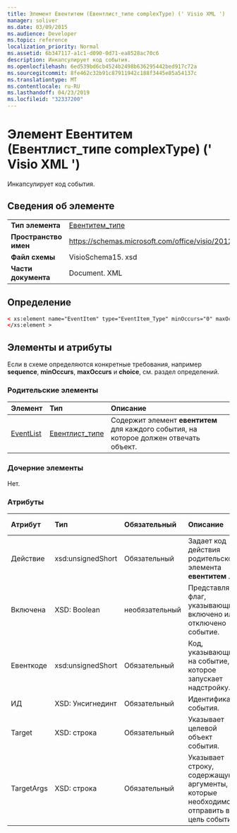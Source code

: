 ```yaml
---
title: Элемент Евентитем (Евентлист_типе complexType) (' Visio XML ')
manager: soliver
ms.date: 03/09/2015
ms.audience: Developer
ms.topic: reference
localization_priority: Normal
ms.assetid: 6b347117-a1c1-d090-0d71-ea8528ac70c6
description: Инкапсулирует код события.
ms.openlocfilehash: 6ed539bd6cb4524b2498b636295442bed917c72a
ms.sourcegitcommit: 8fe462c32b91c87911942c188f3445e85a54137c
ms.translationtype: MT
ms.contentlocale: ru-RU
ms.lasthandoff: 04/23/2019
ms.locfileid: "32337200"
---
```

# <a name="eventitem-element-eventlisttype-complextype-visio-xml"></a>Элемент Евентитем (Евентлист_типе complexType) (' Visio XML ')

Инкапсулирует код события.
  
## <a name="element-information"></a>Сведения об элементе

|||
|:-----|:-----|
|**Тип элемента** <br/> |[Евентитем_типе](eventitem_type-complextypevisio-xml.md) <br/> |
|**Пространство имен** <br/> |https://schemas.microsoft.com/office/visio/2012/main  <br/> |
|**Файл схемы** <br/> |VisioSchema15. xsd  <br/> |
|**Части документа** <br/> |Document. XML  <br/> |
   
## <a name="definition"></a>Определение

```XML
< xs:element name="EventItem" type="EventItem_Type" minOccurs="0" maxOccurs="unbounded" >
</xs:element >
```

## <a name="elements-and-attributes"></a>Элементы и атрибуты

Если в схеме определяются конкретные требования, например **sequence**, **minOccurs**, **maxOccurs** и **choice**, см. раздел определений. 
  
### <a name="parent-elements"></a>Родительские элементы

|**Элемент**|**Тип**|**Описание**|
|:-----|:-----|:-----|
|[EventList](eventlist-element-visiodocument_type-complextypevisio-xml.md) <br/> |[Евентлист_типе](eventlist_type-complextypevisio-xml.md) <br/> |Содержит элемент **евентитем** для каждого события, на которое должен отвечать объект.  <br/> |
   
### <a name="child-elements"></a>Дочерние элементы

Нет.
  
### <a name="attributes"></a>Атрибуты

|**Атрибут**|**Тип**|**Обязательный**|**Описание**|**Возможные значения**|
|:-----|:-----|:-----|:-----|:-----|
|Действие  <br/> |xsd:unsignedShort  <br/> |Обязательный  <br/> |Задает код действия родительского элемента **евентитем** .  <br/> |Значения для типа xsd:unsignedShort.  <br/> |
|Включена  <br/> |XSD: Boolean  <br/> |необязательный  <br/> |Представляет флаг, указывающий, включено или отключено событие.  <br/> |Значения типа XSD: Boolean.  <br/> |
|Евенткоде  <br/> |xsd:unsignedShort  <br/> |Обязательный  <br/> |Код, указывающий на событие, которое запускает надстройку.  <br/> |Значения для типа xsd:unsignedShort.  <br/> |
|ИД  <br/> |XSD: Унсигнединт  <br/> |Обязательный  <br/> |Идентификатор события.  <br/> |Значения типа XSD: Унсигнединт.  <br/> |
|Target  <br/> |XSD: строка  <br/> |Обязательный  <br/> |Указывает целевой объект события.  <br/> |Значения типа String: XSD.  <br/> |
|TargetArgs  <br/> |XSD: строка  <br/> |Обязательный  <br/> |Указывает строку, содержащую аргументы, которые необходимо отправить в цель события.  <br/> |Значения типа String: XSD.  <br/> |
   

